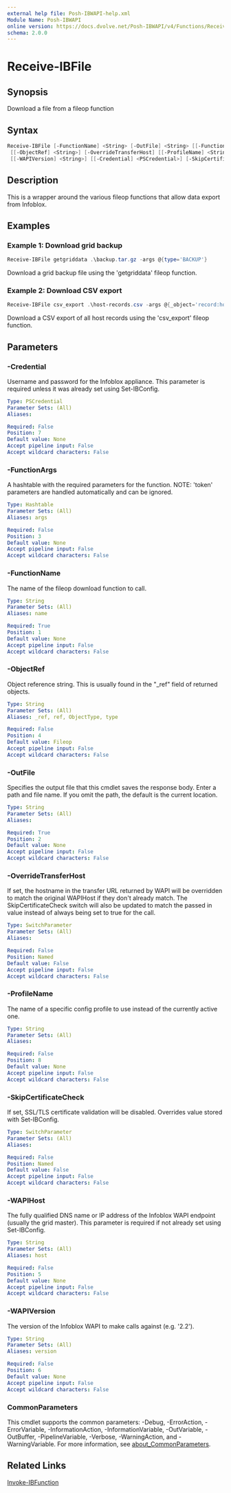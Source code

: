 ```yaml
---
external help file: Posh-IBWAPI-help.xml
Module Name: Posh-IBWAPI
online version: https://docs.dvolve.net/Posh-IBWAPI/v4/Functions/Receive-IBFile/
schema: 2.0.0
---
```


# Receive-IBFile

## Synopsis

Download a file from a fileop function

## Syntax

```powershell
Receive-IBFile [-FunctionName] <String> [-OutFile] <String> [[-FunctionArgs] <Hashtable>]
 [[-ObjectRef] <String>] [-OverrideTransferHost] [[-ProfileName] <String>] [[-WAPIHost] <String>]
 [[-WAPIVersion] <String>] [[-Credential] <PSCredential>] [-SkipCertificateCheck] [<CommonParameters>]
```

## Description

This is a wrapper around the various fileop functions that allow data export from Infoblox.

## Examples

### Example 1: Download grid backup

```powershell
Receive-IBFile getgriddata .\backup.tar.gz -args @{type='BACKUP'}
```

Download a grid backup file using the 'getgriddata' fileop function.

### Example 2: Download CSV export

```powershell
Receive-IBFile csv_export .\host-records.csv -args @{_object='record:host'}
```

Download a CSV export of all host records using the 'csv_export' fileop function.

## Parameters

### -Credential
Username and password for the Infoblox appliance. This parameter is required unless it was already set using Set-IBConfig.

```yaml
Type: PSCredential
Parameter Sets: (All)
Aliases:

Required: False
Position: 7
Default value: None
Accept pipeline input: False
Accept wildcard characters: False
```

### -FunctionArgs
A hashtable with the required parameters for the function. NOTE: 'token' parameters are handled automatically and can be ignored.

```yaml
Type: Hashtable
Parameter Sets: (All)
Aliases: args

Required: False
Position: 3
Default value: None
Accept pipeline input: False
Accept wildcard characters: False
```

### -FunctionName
The name of the fileop download function to call.

```yaml
Type: String
Parameter Sets: (All)
Aliases: name

Required: True
Position: 1
Default value: None
Accept pipeline input: False
Accept wildcard characters: False
```

### -ObjectRef
Object reference string. This is usually found in the "_ref" field of returned objects.

```yaml
Type: String
Parameter Sets: (All)
Aliases: _ref, ref, ObjectType, type

Required: False
Position: 4
Default value: Fileop
Accept pipeline input: False
Accept wildcard characters: False
```

### -OutFile
Specifies the output file that this cmdlet saves the response body. Enter a path and file name. If you omit the path, the default is the current location.

```yaml
Type: String
Parameter Sets: (All)
Aliases:

Required: True
Position: 2
Default value: None
Accept pipeline input: False
Accept wildcard characters: False
```

### -OverrideTransferHost
If set, the hostname in the transfer URL returned by WAPI will be overridden to match the original WAPIHost if they don't already match. The SkipCertificateCheck switch will also be updated to match the passed in value instead of always being set to true for the call.

```yaml
Type: SwitchParameter
Parameter Sets: (All)
Aliases:

Required: False
Position: Named
Default value: False
Accept pipeline input: False
Accept wildcard characters: False
```

### -ProfileName
The name of a specific config profile to use instead of the currently active one.

```yaml
Type: String
Parameter Sets: (All)
Aliases:

Required: False
Position: 8
Default value: None
Accept pipeline input: False
Accept wildcard characters: False
```

### -SkipCertificateCheck
If set, SSL/TLS certificate validation will be disabled. Overrides value stored with Set-IBConfig.

```yaml
Type: SwitchParameter
Parameter Sets: (All)
Aliases:

Required: False
Position: Named
Default value: False
Accept pipeline input: False
Accept wildcard characters: False
```

### -WAPIHost
The fully qualified DNS name or IP address of the Infoblox WAPI endpoint (usually the grid master).
This parameter is required if not already set using Set-IBConfig.

```yaml
Type: String
Parameter Sets: (All)
Aliases: host

Required: False
Position: 5
Default value: None
Accept pipeline input: False
Accept wildcard characters: False
```

### -WAPIVersion
The version of the Infoblox WAPI to make calls against (e.g. '2.2').

```yaml
Type: String
Parameter Sets: (All)
Aliases: version

Required: False
Position: 6
Default value: None
Accept pipeline input: False
Accept wildcard characters: False
```

### CommonParameters
This cmdlet supports the common parameters: -Debug, -ErrorAction, -ErrorVariable, -InformationAction, -InformationVariable, -OutVariable, -OutBuffer, -PipelineVariable, -Verbose, -WarningAction, and -WarningVariable. For more information, see [about_CommonParameters](http://go.microsoft.com/fwlink/?LinkID=113216).

## Related Links

[Invoke-IBFunction](Invoke-IBFunction.md)
